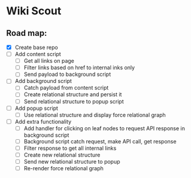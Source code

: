 # Wiki Scout

## Road map:

- [x] Create base repo
- [ ] Add content script
  - [ ] Get all links on page
  - [ ] Filter links based on href to internal inks only
  - [ ] Send payload to background script
- [ ] Add background script
  - [ ] Catch payload from content script
  - [ ] Create relational structure and persist it
  - [ ] Send relational structure to popup script
- [ ] Add popup script
  - [ ] Use relational structure and display force relational graph
- [ ] Add extra functionality
  - [ ] Add handler for clicking on leaf nodes to request API response in background script
  - [ ] Background script catch request, make API call, get response
  - [ ] Filter response to get all internal links
  - [ ] Create new relational structure
  - [ ] Send new relational structure to popup
  - [ ] Re-render force relational graph